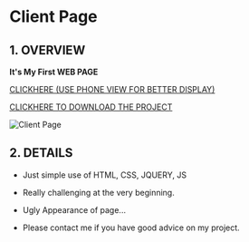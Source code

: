 # Client Page

## 1. OVERVIEW

**It's My First WEB PAGE**

[CLICKHERE (USE PHONE VIEW FOR BETTER DISPLAY)](http://www.ryan95.site:8080/php_here/circle-manage/circle-manage.php)

[CLICKHERE TO DOWNLOAD THE PROJECT](http://120.27.114.115:8088/code/client_page.zip)

![Client Page](http://120.27.114.115:8088/myblog/client_page.png)

## 2. DETAILS

- Just simple use of HTML, CSS, JQUERY, JS

- Really challenging at the very beginning.

- Ugly Appearance of page...

- Please contact me if you have good advice on my project.
